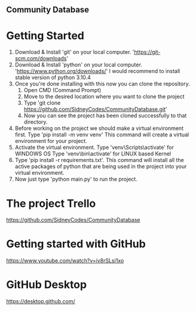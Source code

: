 ## Community Database
# Getting Started
1) Download & Install 'git' on your local computer. 'https://git-scm.com/downloads'
2) Download & Install 'python' on your local computer. 'https://www.python.org/downloads/'
   I would recommend to install stable version of python 3.10.4
3) Once you're done installing with this now you can clone the repository.
   1) Open CMD (Command Prompt)
   2) Move to the desired location where you want to clone the project
   3) Type 'git clone https://github.com/SidneyCodes/CommunityDatabase.git'
   4) Now you can see the project has been cloned successfully to that directory.
4) Before working on the project we should make a virtual environment first. 
   Type 'pip install -m venv venv' 
   This command will create a virtual environment for your project. 
5) Activate the virtual environment.
   Type 'venv\Scripts\activate' for WINDOWS OS
   Type 'venv\bin\activate' for LINUX based Kernel
6) Type 'pip install -r requirements.txt'.
   This command will install all the active packages of python that are being used in the project into your virtual environment.
7) Now just type 'python main.py' to run the project.

# The project Trello
https://github.com/SidneyCodes/CommunityDatabase
 
# Getting started with GitHub
https://www.youtube.com/watch?v=iv8rSLsi1xo
 
# GitHub Desktop
https://desktop.github.com/
